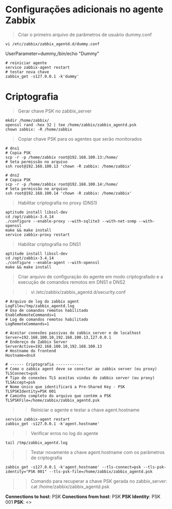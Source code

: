 # Configurações adicionais no agente Zabbix

> Criar o primeiro arquivo de parâmetros de usuário dummy.conf

```
vi /etc/zabbix/zabbix_agentd.d/dummy.conf
```

UserParameter=dummy,/bin/echo "Dummy"

```
# reiniciar agente
service zabbix-agent restart
# testar nova chave
zabbix_get -s127.0.0.1 -k'dummy'
```

# Criptografia

> Gerar chave PSK no zabbix_server

```
mkdir /home/zabbix/
openssl rand -hex 32 | tee /home/zabbix/zabbix_agentd.psk
chown zabbix: -R /home/zabbix
```

> Copiar chave PSK para os agentes que serão monitorados

```
# dns1
# Copia PSK
scp -r -p /home/zabbix root@192.168.100.13:/home/
# Seta permissão no arquivo
ssh root@192.168.100.13 'chown -R zabbix: /home/zabbix'

# dns2
# Copia PSK
scp -r -p /home/zabbix root@192.168.100.14:/home/
# Seta permissão no arquivo
ssh root@192.168.100.14 'chown -R zabbix: /home/zabbix'

```

> Habilitar criptografia no proxy (DNS1)
```
aptitude install libssl-dev
cd /opt/zabbix-3.4.14
./configure --enable-proxy --with-sqlite3 --with-net-snmp --with-openssl
make && make install
service zabbix-proxy restart
```

> Habilitar criptografia no DNS1

```
aptitude install libssl-dev
cd /opt/zabbix-3.4.14
./configure --enable-agent --with-openssl
make && make install
```

> Criar arquivo de configuração do agente em modo criptografado e a execução de comandos remotos em DNS1 e DNS2

>> vi /etc/zabbix/zabbix_agentd.d/security.conf

```
# Arquivo de log do zabbix agent
LogFile=/tmp/zabbix_agentd.log 
# Uso de comandos remotos habilitado
EnableRemoteCommands=1 
# Log de comandos remotos habilitado
LogRemoteCommands=1 

# Aceitar conexões passivas do zabbix_server e de localhost
Server=192.168.100.10,192.168.100.13,127.0.0.1 
# Endereço do Zabbix Server
ServerActive=192.168.100.10,192.168.100.13 
# Hostname do frontend
Hostname=dnsX

# ------ Criptografia ------------
# Como o zabbix agent deve se conectar ao zabbix server (ou proxy)
TLSConnect=psk
# Tipo de conexões TLS aceitas vindas do zabbix server (ou proxy)
TLSAccept=psk 
# Nome único que identificará a Pre-Shared Key - PSK
TLSPSKIdentity=PSK 001 
# Caminho completo do arquivo que contém a PSK
TLSPSKFile=/home/zabbix/zabbix_agentd.psk
```
>> Reiniciar o agente e testar a chave agent.hostname

```
service zabbix-agent restart
zabbix_get -s127.0.0.1 -k'agent.hostname'
```

>> Verificar erros no log do agente 

```
tail /tmp/zabbix_agentd.log
```

>> Testar novamente a chave agent.hostname com os parâmetros de criptografia

```
zabbix_get -s127.0.0.1 -k'agent.hostname' --tls-connect=psk --tls-psk-identity="PSK 001" --tls-psk-file=/home/zabbix/zabbix_agentd.psk
```

>> Comando para recuperar a chave PSK gerada no zabbix_server: cat /home/zabbix/zabbix_agentd.psk

**Connections to host**: PSK
**Conections from host**: PSK
**PSK Identity**: PSK 001
**PSK**: <<Chave PSK gerada>>

  




